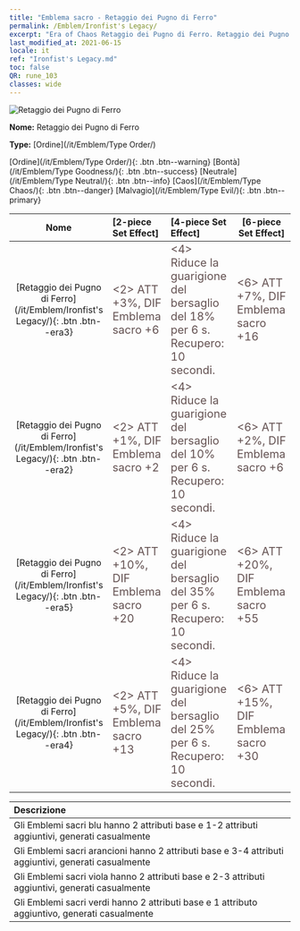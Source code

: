 ```yaml
---
title: "Emblema sacro - Retaggio dei Pugno di Ferro"
permalink: /Emblem/Ironfist's Legacy/
excerpt: "Era of Chaos Retaggio dei Pugno di Ferro. Retaggio dei Pugno di Ferro. Era of Chaos Emblema sacro Retaggio dei Pugno di Ferro. Era of Chaos Ordine Retaggio dei Pugno di Ferro"
last_modified_at: 2021-06-15
locale: it
ref: "Ironfist's Legacy.md"
toc: false
QR: rune_103
classes: wide
---
```


  ![Retaggio dei Pugno di Ferro](/images/r/rune_icon_103.png)

 **Nome:** Retaggio dei Pugno di Ferro

 **Type:** [Ordine](/it/Emblem/Type Order/)

  [Ordine](/it/Emblem/Type Order/){: .btn .btn--warning}   [Bontà](/it/Emblem/Type Goodness/){: .btn .btn--success}   [Neutrale](/it/Emblem/Type Neutral/){: .btn .btn--info}   [Caos](/it/Emblem/Type Chaos/){: .btn .btn--danger}   [Malvagio](/it/Emblem/Type Evil/){: .btn .btn--primary} 

  |  Nome    | [2-piece Set Effect] | [4-piece Set Effect] | [6-piece Set Effect]  | 
  |:-----------------------:|:-------------------|:-----------------|----------------| 
  | [Retaggio dei Pugno di Ferro](/it/Emblem/Ironfist's Legacy/){: .btn .btn--era3} | <span style="color: #645252;font-size:20px">&lt;2&gt; ATT +3%, DIF Emblema sacro +6</span> | <span style="color: #645252;font-size:20px">&lt;4&gt; Riduce la guarigione del bersaglio del 18% per 6 s. Recupero: 10 secondi.</span> | <span style="color: #645252;font-size:20px">&lt;6&gt; ATT +7%, DIF Emblema sacro +16</span> | 
  | [Retaggio dei Pugno di Ferro](/it/Emblem/Ironfist's Legacy/){: .btn .btn--era2} | <span style="color: #645252;font-size:20px">&lt;2&gt; ATT +1%, DIF Emblema sacro +2</span> | <span style="color: #645252;font-size:20px">&lt;4&gt; Riduce la guarigione del bersaglio del 10% per 6 s. Recupero: 10 secondi.</span> | <span style="color: #645252;font-size:20px">&lt;6&gt; ATT +2%, DIF Emblema sacro +6</span> | 
  | [Retaggio dei Pugno di Ferro](/it/Emblem/Ironfist's Legacy/){: .btn .btn--era5} | <span style="color: #645252;font-size:20px">&lt;2&gt; ATT +10%, DIF Emblema sacro +20</span> | <span style="color: #645252;font-size:20px">&lt;4&gt; Riduce la guarigione del bersaglio del 35% per 6 s. Recupero: 10 secondi.</span> | <span style="color: #645252;font-size:20px">&lt;6&gt; ATT +20%, DIF Emblema sacro +55</span> | 
  | [Retaggio dei Pugno di Ferro](/it/Emblem/Ironfist's Legacy/){: .btn .btn--era4} | <span style="color: #645252;font-size:20px">&lt;2&gt; ATT +5%, DIF Emblema sacro +13</span> | <span style="color: #645252;font-size:20px">&lt;4&gt; Riduce la guarigione del bersaglio del 25% per 6 s. Recupero: 10 secondi.</span> | <span style="color: #645252;font-size:20px">&lt;6&gt; ATT +15%, DIF Emblema sacro +30</span> | 

  |         Descrizione            | 
  |:-------------------------------|
  | Gli Emblemi sacri blu hanno 2 attributi base e 1-2 attributi aggiuntivi, generati casualmente |
  | Gli Emblemi sacri arancioni hanno 2 attributi base e 3-4 attributi aggiuntivi, generati casualmente |
  | Gli Emblemi sacri viola hanno 2 attributi base e 2-3 attributi aggiuntivi, generati casualmente |
  | Gli Emblemi sacri verdi hanno 2 attributi base e 1 attributo aggiuntivo, generati casualmente |
